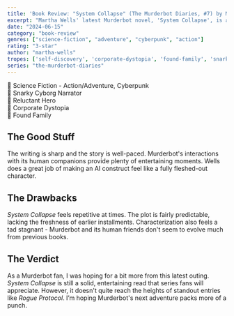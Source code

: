 ```yaml
---
title: 'Book Review: "System Collapse" (The Murderbot Diaries, #7) by Martha Wells'
excerpt: "Martha Wells' latest Murderbot novel, 'System Collapse', is an enjoyable addition to her popular sci-fi series. The real highlight, as always, is the snarky, self-aware robot protagonist whose sharp voice and personality shine through."
date: "2024-06-15"
category: "book-review"
genres: ["science-fiction", "adventure", "cyberpunk", "action"]
rating: "3-star"
author: "martha-wells"
tropes: ['self-discovery', 'corporate-dystopia', 'found-family', 'snarky-narrator', 'reluctant-hero']
series: "the-murderbot-diaries"
---
```


📍 Science Fiction - Action/Adventure, Cyberpunk  
📍 Snarky Cyborg Narrator  
📍 Reluctant Hero  
📍 Corporate Dystopia  
📍 Found Family  

## The Good Stuff
The writing is sharp and the story is well-paced. Murderbot's interactions with its human companions provide plenty of entertaining moments. Wells does a great job of making an AI construct feel like a fully fleshed-out character.

## The Drawbacks
*System Collapse* feels repetitive at times. The plot is fairly predictable, lacking the freshness of earlier installments. Characterization also feels a tad stagnant - Murderbot and its human friends don't seem to evolve much from previous books.

## The Verdict
As a Murderbot fan, I was hoping for a bit more from this latest outing. *System Collapse* is still a solid, entertaining read that series fans will appreciate. However, it doesn't quite reach the heights of standout entries like *Rogue Protocol*. I’m hoping Murderbot's next adventure packs more of a punch.
